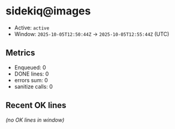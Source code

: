 # sidekiq@images

- Active: `active`
- Window: `2025-10-05T12:50:44Z` → `2025-10-05T12:55:44Z` (UTC)

## Metrics
- Enqueued: 0
- DONE lines: 0
- errors sum: 0
- sanitize calls: 0

## Recent OK lines
_(no OK lines in window)_
